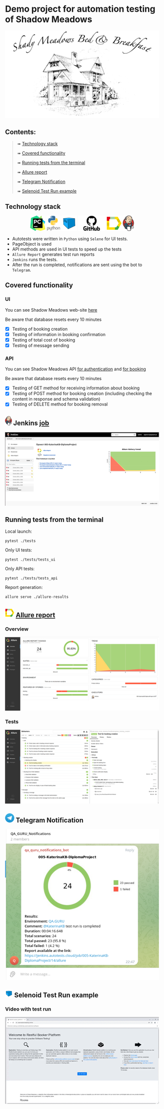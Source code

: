 # Demo project for automation testing of Shadow Meadows
<p align="center">
<img title="Shadow_Meadows_pic" src="images/Shadow_meadows.png">
</p>

##  Contents:

> ➠ [Technology stack](#Technology_stack)
>
> ➠ [Covered functionality](#сovered_functionality)
>
> ➠ [Running tests from the terminal](#Running_tests)
>
> ➠ [Allure report](#allure_report)
>
> ➠ [Telegram Notification](#telegram_notification)
>
> ➠ [Selenoid Test Run example](#selenoid_run)
  
## Technology stack <a name="technology_stack"></a> 

<p align="center">
<a href="https://www.jetbrains.com/pycharm/"><img src="images/PyCharm_Icon.png" height="50"  alt="PyCharm"/></a>
<a href="https://www.python.org/"><img src="images/python.png"  height="50"  alt="Python"/></a>
<a href="https://aerokube.com/selenoid/"><img src="images/selenoid.svg"  height="50"  alt="Selenoid"/></a>
<a href="https://github.com/"><img src="images/GitHub.png"  height="50"  alt="Github"/></a>
<a href="https://github.com/allure-framework/allure2"><img src="images/allure.png" height="50"  alt="Allure"/></a>
<a href="https://www.jenkins.io/"><img src="images/Jenkins.png" height="50"  alt="Jenkins"/></a> 
</p>

- Autotests were written in <code>Python</code> using <code>Selene</code> for UI tests.
- PageObject is used
- API methods are used in UI tests to speed up the tests
- <code>Allure Report</code> generates test run reports
- <code>Jenkins</code> runs the tests. 
- After the run is completed, notifications are sent using the bot to <code>Telegram</code>.

## Covered functionality <a name="сovered_functionality"></a> 

### UI
You can see Shadow Meadows web-site <a href="https://automationintesting.online/#">here</a>

Be aware that database resets every 10 minutes

- [x] Testing of booking creation
- [x] Testing of information in booking confirmation
- [x] Testing of total cost of booking
- [x] Testing of message sending

### API
You can see Shadow Meadows API <a href="https://automationintesting.online/auth/swagger-ui/index.html#/">for authentication</a> and <a href="https://automationintesting.online/booking/swagger-ui/index.html#/">for booking</a>

Be aware that database resets every 10 minutes

- [x] Testing of GET method for receiving information about booking
- [x] Testing of POST method for booking creation (including checking the content in response and schema validation)
- [x] Testing of DELETE method for booking removal

## <img src="images/Jenkins.png" height="30"  alt="Jenkins"/></a> Jenkins <a target="_blank" href="https://jenkins.autotests.cloud/job/005-KaterinaKB-DiplomaProject/"> job </a> <a name="jenkins_job"></a> 
<p align="center">
<a href="https://jenkins.autotests.cloud/job/005-KaterinaKB-DiplomaProject/"><img src="images/JenkinsJob.png" alt="Jenkins"/></a>
</p>

##  Running tests from the terminal <a name="running_tests"></a> 
Local launch:
```
pytest ./tests
```

Only UI tests:
```
pytest ./tests/tests_ui
```

Only API tests:
```
pytest ./tests/tests_api
```

Report generation:
```
allure serve ./allure-results
```
## <a name="allure_report"></a>  <img src="images/allure.png" height="30"  alt="Allure"/></a> <a target="_blank" href="https://jenkins.autotests.cloud/job/005-KaterinaKB-DiplomaProject/11/allure/">Allure report</a>

###  Overview
<p align="center">
<img title="Allure Overview Dashboard" src="images/AllureReportOverview.png">
</p>


### Tests
<p align="center">
<img title="Allure Tests" src="images/AllureReportTests.png">
</p>


## <a name="telegram_notification"></a>  <img src="images/telegram.png" height="30"  alt="Allure"/></a> Telegram Notification


<p align="center">
<img title="Allure Overview Dashboard" src="images/ReportFromBot.png" >
</p>

## <img src="images/selenoid.svg" height="25" alt="Jenkins"/> <a name="selenoid_run"></a> Selenoid Test Run example
### </a> Video with test run</a>
<p align="center">
<img title="selenoid test run" src="images/VideoWithTestRun.gif">
</p>